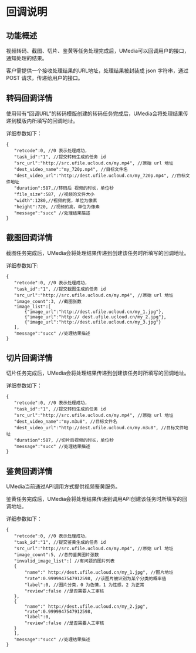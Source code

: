 # 回调说明



## 功能概述

视频转码、截图、切片、鉴黄等任务处理完成后，UMedia可以回调用户的接口，通知处理的结果。

客户需提供一个接收处理结果的URL地址，处理结果被封装成 json 字符串，通过 POST 请求，传递给用户的接口。

## 转码回调详情

使用带有“回调URL”的转码模版创建的转码任务完成后，UMedia会将处理结果传递到模版内所填写的回调地址。

详细参数如下：

    {
       "retcode":0, //0 表示处理成功，
       "task_id":"1", //提交转码生成的任务 id 
       "src_url":"http://src.ufile.ucloud.cn/my.mp4", //原始 url 地址 
       "dest_video_name":"my_720p.mp4", //目标文件名 
       "dest_video_url":"http://dest.ufile.ucloud.cn/my_720p.mp4", //目标文件地址
       "duration":587,//转码后 视频的时长，单位秒
       "file_size":587, //视频的文件大小
       "width":1280,//视频的宽，单位为像素
       "height":720, //视频的高，单位为像素
       "message":"succ" //处理结果描述
    }

## 截图回调详情

截图任务完成后，UMedia会将处理结果传递到创建该任务时所填写的回调地址。

详细参数如下:

    {
       "retcode":0, //0 表示处理成功，
       "task_id":"1", //提交截图生成的任务 id 
       "src_url":"http://src.ufile.ucloud.cn/my.mp4", //原始 url 地址 
       "image_count":3, //截图张数
       "image_list":[
           {"image_url":"http://dest.ufile.ucloud.cn/my_1.jpg"}, 
           {"image_url":"http:// dest.ufile.ucloud.cn/my_2.jpg"}, 
           {"image_url":"http://dest.ufile.ucloud.cn/my_3.jpg"}
       ],
       "message":"succ" //处理结果描述
    }

## 切片回调详情

切片任务完成后，UMedia会将处理结果传递到创建该任务时所填写的回调地址。

详细参数如下：

    {
       "retcode":0, //0 表示处理成功，
       "task_id":"1", //提交转码生成的任务 id 
       "src_url":"http://src.ufile.ucloud.cn/my.mp4", //原始 url 地址 
       "dest_video_name":"my.m3u8", //目标文件名 
       "dest_video_url":"http://dest.ufile.ucloud.cn/my.m3u8", //目标文件地址 
       "duration":587, //切片后视频的时长，单位秒
       "message":"succ" //处理结果描述
    }

## 鉴黄回调详情

UMedia当前通过API调用方式提供视频鉴黄服务。

鉴黄任务完成后，UMedia会将处理结果传递到调用API创建该任务时所填写的回调地址。

详细参数如下：

    {
       "retcode":0, //0 表示处理成功，
       "task_id":"1", //提交鉴黄生成的任务 id 
       "src_url":"http://src.ufile.ucloud.cn/my.mp4", //原始 url 地址 
       "image_count":5, //总的鉴黄图片张数
       "invalid_image_list":[ //有问题的图片列表
       {
           "name":" http://dest.ufile.ucloud.cn/my_1.jpg", //图片地址 
           "rate":0.9999947547912598, //该图片被识别为某个分类的概率值 
           "label":0, //图片分类，0 为色情，1 为性感，2 为正常
           "review":false //是否需要人工审核
       },
       {
           "name":" http://dest.ufile.ucloud.cn/my_2.jpg", 
           "rate":0.9999947547912598,
           "label":0,
           "review":false //是否需要人工审核
       }
       ],
       "message":"succ" //处理结果描述
    }
